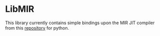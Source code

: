 # LibMIR
This library currently contains simple bindings upon the MIR JIT compiler from this [repository](https://github.com/vnmakarov/mir) for python.
